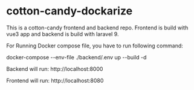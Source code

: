 # cotton-candy-dockarize
This is a cotton-candy frontend and backend repo. Frontend is build with vue3 app and backend is build with laravel 9.

For Running Docker compose file, you have to run following command:

docker-compose --env-file ./backend/.env up --build -d

Backend will run:
http://localhost:8000

Frontend will run:
http://localhost:8080